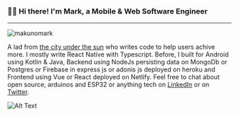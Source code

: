 <h3>👋🏼 Hi there! I'm Mark, a Mobile & Web Software Engineer</h3>

---

<p align="left"> <img src="https://komarev.com/ghpvc/?username=makunomark&label=Views&color=blue&style=plastic" alt="makunomark"></p>

A lad from [the city under the sun](https://en.wikipedia.org/wiki/Nairobi) who writes code to help users achive more. I mostly write React Native with Typescript. Before, I built for Android using Kotlin & Java, Backend using NodeJs persisting data on MongoDb or Postgres or Firebase in express js or adonis js deployed on heroku and Frontend using Vue or React deployed on Netlify. Feel free to chat about open source, arduinos and ESP32 or anything tech on [LinkedIn](https://www.linkedin.com/in/mark-makuno-188175100) or on [Twitter](https://twitter.com/thatmarc_). 

![Alt Text](https://media.giphy.com/media/LHZyixOnHwDDy/giphy.gif)
